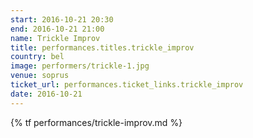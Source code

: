 ```yaml
---
start: 2016-10-21 20:30
end: 2016-10-21 21:00
name: Trickle Improv
title: performances.titles.trickle_improv
country: bel
image: performers/trickle-1.jpg
venue: soprus
ticket_url: performances.ticket_links.trickle_improv
date: 2016-10-21
---
```


{% tf performances/trickle-improv.md %}
